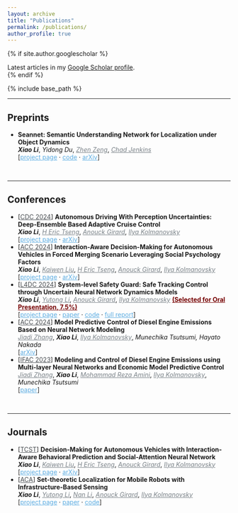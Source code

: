 ```yaml
---
layout: archive
title: "Publications"
permalink: /publications/
author_profile: true
---
```


{% if site.author.googlescholar %}
  <div class="wordwrap">Latest articles in my <a href="{{site.author.googlescholar}}"> Google Scholar profile</a>.</div>
{% endif %}

{% include base_path %}
<!-- ============================================================================ -->
<!-- ============================================================================ -->
<hr /> <h2>Preprints</h2> 
<!-- ============================================================================ -->
<ul>
  <li>
    <b>Seannet: Semantic Understanding Network for Localization under Object Dynamics</b><br/>
    <i><b>Xiao Li</b></i>,  
    <i>Yidong Du</i>, 
    <a href="https://www.zhenzeng.org/" target="_blank" style="color:#7a8288;"><i>Zhen Zeng</i></a>, 
    <a href="https://ocj.name/" target="_blank" style="color:#7a8288;"><i>Chad Jenkins</i></a> 
    <br/>
    [<a href="https://xiaolisean.github.io/publication/2021-10-05-ArXivSeanNet" target="_blank" style="color:#5DADE2;">project page</a>
    <span>&#183;</span>
    <a href="https://github.com/XiaoLiSean/Cognitive-Map/tree/CoRL2021" target="_blank" style="color:#5DADE2;">code</a>
    <span>&#183;</span>
    <a href="https://arxiv.org/abs/2110.02276" target="_blank" style="color:#5DADE2;">arXiv</a>]
  </li>
</ul>  
<!-- ============================================================================ -->
<br/> 
<!-- ============================================================================ -->
<!-- ============================================================================ -->
<hr /> <h2>Conferences</h2> 
<!-- ============================================================================ -->
<ul>
  <li>
    [<a href="https://cdc2024.ieeecss.org/" target="_blank" style="color:#494e52;">CDC 2024</a>]
    <b>Autonomous Driving With Perception Uncertainties: Deep-Ensemble Based Adaptive Cruise Control</b><br/>
    <i><b>Xiao Li</b></i>, 
    <a href="https://scholar.google.com/citations?hl=en&user=UWnwlu4AAAAJ" target="_blank" style="color:#7a8288;"><i>H Eric Tseng</i></a>, 
    <a href="https://vodca.engin.umich.edu/" target="_blank" style="color:#7a8288;"><i>Anouck Girard</i></a>, 
    <a href="https://sites.google.com/a/umich.edu/kolmanovsky/" target="_blank"  style="color:#7a8288;"><i>Ilya Kolmanovsky</i></a>  
    <br/>
    [<a href="https://xiaolisean.github.io/publication/2024-12-16-CDC2024" target="_blank" style="color:#5DADE2;">project page</a>
    <span>&#183;</span>
    <a href="https://arxiv.org/abs/2403.15577" target="_blank" style="color:#5DADE2;">arXiv</a>]
  </li>
  <!-- ---------------------------------------------------- -->
  <li>
    [<a href="https://acc2024.a2c2.org/" target="_blank" style="color:#494e52;">ACC 2024</a>]
    <b>Interaction-Aware Decision-Making for Autonomous Vehicles in Forced Merging Scenario Leveraging Social Psychology Factors</b><br/>
    <i><b>Xiao Li</b></i>,  
    <a href="https://scholar.google.com/citations?user=x9QcHDgAAAAJ&hl=en&authuser=1" target="_blank" style="color:#7a8288;"><i>Kaiwen Liu</i></a>, 
    <a href="https://scholar.google.com/citations?hl=en&user=UWnwlu4AAAAJ" target="_blank" style="color:#7a8288;"><i>H Eric Tseng</i></a>, 
    <a href="https://vodca.engin.umich.edu/" target="_blank" style="color:#7a8288;"><i>Anouck Girard</i></a>, 
    <a href="https://sites.google.com/a/umich.edu/kolmanovsky/" target="_blank" style="color:#7a8288;"><i>Ilya Kolmanovsky</i></a>
    <br/>
    [<a href="https://xiaolisean.github.io/publication/2023-09-25-ACC2024" target="_blank" style="color:#5DADE2;">project page</a>
    <span>&#183;</span>
    <a href="https://arxiv.org/abs/2309.14497" target="_blank" style="color:#5DADE2;">arXiv</a>]
  </li>
  <!-- ---------------------------------------------------- -->
  <li>
    [<a href="https://l4dc.web.ox.ac.uk/home" target="_blank" style="color:#494e52;">L4DC 2024</a>]
    <b>System-level Safety Guard: Safe Tracking Control through Uncertain Neural Network Dynamics Models</b><br/>
    <i><b>Xiao Li</b></i>, 
    <a href="https://scholar.google.com/citations?user=QlZgA6sAAAAJ&hl=en&oi=ao" target="_blank" style="color:#7a8288;"><i>Yutong Li</i></a>, 
    <a href="https://vodca.engin.umich.edu/" target="_blank" style="color:#7a8288;"><i>Anouck Girard</i></a>, 
    <a href="https://sites.google.com/a/umich.edu/kolmanovsky/" target="_blank"  style="color:#7a8288;"><i>Ilya Kolmanovsky</i></a>  
    <b><a href="https://l4dc.web.ox.ac.uk/oral-presentations" target="_blank" style="color:#750000;">(Selected for Oral Presentation, 7.5%)</a></b>
    <br/>
    [<a href="https://xiaolisean.github.io/publication/2023-11-01-L4DC2024" target="_blank" style="color:#5DADE2;">project page</a>
    <span>&#183;</span>
    <a href="https://proceedings.mlr.press/v242/li24a/li24a.pdf" target="_blank" style="color:#5DADE2;">paper</a>
    <span>&#183;</span>
    <a href="https://github.com/XiaoLiSean/MILPSafetyGuard" target="_blank" style="color:#5DADE2;">code</a>
    <span>&#183;</span>
    <a href="https://arxiv.org/abs/2312.06810" target="_blank" style="color:#5DADE2;">full report</a>]
  </li>
  <!-- ---------------------------------------------------- -->  
  <li>
    [<a href="https://acc2024.a2c2.org/" target="_blank" style="color:#494e52;">ACC 2024</a>]
    <b>Model Predictive Control of Diesel Engine Emissions Based on Neural Network Modeling</b><br/>    
    <a href="https://scholar.google.com/citations?user=fdXH8ZoAAAAJ&hl=en" target="_blank" style="color:#7a8288;"><i>Jiadi Zhang</i></a>, 
    <i><b>Xiao Li</b></i>,  
    <a href="https://sites.google.com/a/umich.edu/kolmanovsky/" target="_blank"  style="color:#7a8288;"><i>Ilya Kolmanovsky</i></a>, 
    <i>Munechika Tsutsumi, Hayato Nakada</i>
    <br/>
    [<a href="https://arxiv.org/pdf/2311.03555" target="_blank" style="color:#5DADE2;">arXiv</a>]
  </li>
  <!-- ---------------------------------------------------- -->
  <li>
    [<a href="https://ifac2023.org/" target="_blank" style="color:#494e52;">IFAC 2023</a>]
    <b>Modeling and Control of Diesel Engine Emissions using Multi-layer Neural Networks and Economic Model Predictive Control</b><br/>    
    <a href="https://scholar.google.com/citations?user=fdXH8ZoAAAAJ&hl=en" target="_blank" style="color:#7a8288;"><i>Jiadi Zhang</i></a>, 
    <i><b>Xiao Li</b></i>,  
    <a href="https://scholar.google.com/citations?user=eoDt5CkAAAAJ&hl=en" target="_blank"  style="color:#7a8288;"><i>Mohammad Reza Amini</i></a>, 
    <a href="https://sites.google.com/a/umich.edu/kolmanovsky/" target="_blank"  style="color:#7a8288;"><i>Ilya Kolmanovsky</i></a>, 
    <i>Munechika Tsutsumi</i>
    <br/>
    [<a href="https://www.sciencedirect.com/science/article/pii/S2405896323011011" target="_blank" style="color:#5DADE2;">paper</a>]
  </li>
</ul>
<!-- ============================================================================ -->
<br/> 
<!-- ============================================================================ -->
<!-- ============================================================================ -->
<hr /> <h2>Journals</h2> 
<!-- ============================================================================ -->
<ul>
  <li>
    [<a href="https://www.ieeecss.org/publication/transactions-control-systems-technology" target="_blank" style="color:#494e52;">TCST</a>]
    <b>Decision-Making for Autonomous Vehicles with Interaction-Aware Behavioral Prediction and Social-Attention Neural Network</b><br/>
    <i><b>Xiao Li</b></i>, 
    <a href="https://scholar.google.com/citations?user=x9QcHDgAAAAJ&hl=en&authuser=1" target="_blank" style="color:#7a8288;"><i>Kaiwen Liu</i></a>, 
    <a href="https://scholar.google.com/citations?hl=en&user=UWnwlu4AAAAJ" target="_blank" style="color:#7a8288;"><i>H Eric Tseng</i></a>,
    <a href="https://vodca.engin.umich.edu/" target="_blank" style="color:#7a8288;"><i>Anouck Girard</i></a>, 
    <a href="https://sites.google.com/a/umich.edu/kolmanovsky/" target="_blank"  style="color:#7a8288;"><i>Ilya Kolmanovsky</i></a>  
    <br/>
    [<a href="https://xiaolisean.github.io/publication/2023-10-31-TCST2024" target="_blank" style="color:#5DADE2;">project page</a>
    <span>&#183;</span>
    <a href="https://arxiv.org/abs/2310.20148" target="_blank" style="color:#5DADE2;">arXiv</a>]
  </li>
  <!-- ---------------------------------------------------- -->
  <li>
    [<a href="https://onlinelibrary.wiley.com/journal/25780727" target="_blank" style="color:#494e52;">ACA</a>]
    <b>Set-theoretic Localization for Mobile Robots with Infrastructure-Based Sensing</b><br/>
    <i><b>Xiao Li</b></i>, 
    <a href="https://scholar.google.com/citations?user=QlZgA6sAAAAJ&hl=en&oi=ao" target="_blank" style="color:#7a8288;"><i>Yutong Li</i></a>, 
    <a href="https://scholar.google.com/citations?user=_JnfJFoAAAAJ&hl" target="_blank" style="color:#7a8288;"><i>Nan Li</i></a>, 
    <a href="https://vodca.engin.umich.edu/" target="_blank" style="color:#7a8288;"><i>Anouck Girard</i></a>, 
    <a href="https://sites.google.com/a/umich.edu/kolmanovsky/" target="_blank" style="color:#7a8288;"><i>Ilya Kolmanovsky</i></a> 
    <br/>
    [<a href="https://xiaolisean.github.io/publication/2022-11-02-ACA2023" target="_blank" style="color:#5DADE2;">project page</a>
    <span>&#183;</span>
    <a href="https://onlinelibrary.wiley.com/doi/full/10.1002/adc2.117" target="_blank" style="color:#5DADE2;">paper</a>
    <span>&#183;</span>
    <a href="https://github.com/XiaoLiSean/SetThmSLAM" target="_blank" style="color:#5DADE2;">code</a>]
  </li>
</ul>
<!-- ============================================================================ -->
<br/> 
<!-- ============================================================================ -->
<!-- ============================================================================ -->
